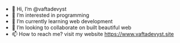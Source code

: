 - 👋 Hi, I’m @vaftadevyst
- 👀 I’m interested in programming
- 🌱 I’m currently learning web development
- 💞️ I’m looking to collaborate on built beautiful web
- 📫 How to reach me? visit my website https://www.vaftadevyst.site

<!---
vaftadevyst/vaftadevyst is a ✨ special ✨ repository because its `README.md` (this file) appears on your GitHub profile.
You can click the Preview link to take a look at your changes.
--->
